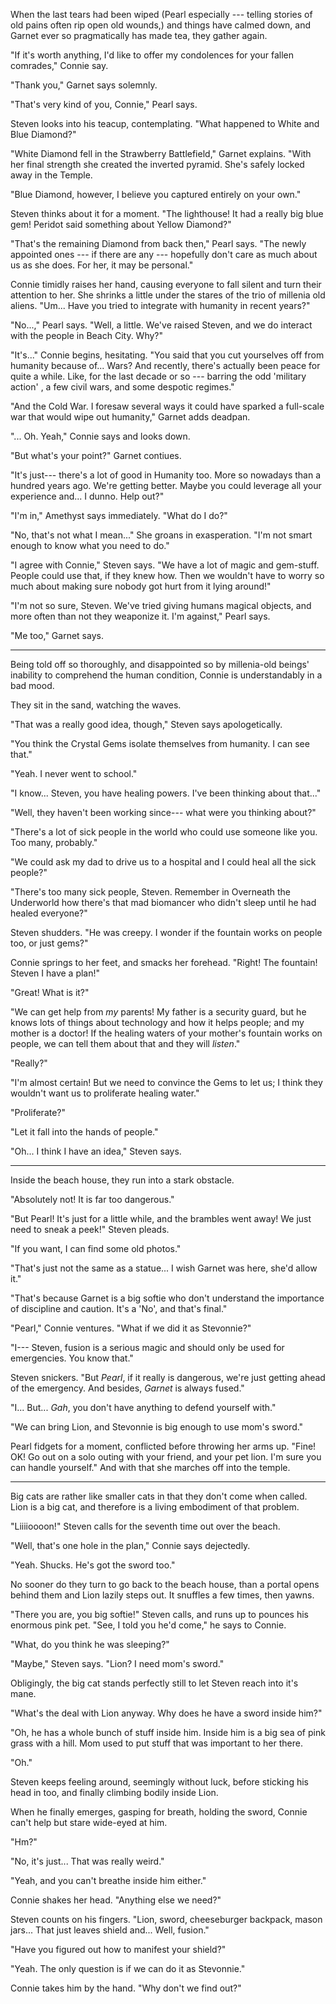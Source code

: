 When the last tears had been wiped (Pearl
especially --- telling stories of old pains often rip open old wounds,)
and things have calmed down, and
Garnet ever so pragmatically has made tea, they gather again.

"If it's worth anything, I'd like to offer my condolences for your fallen
comrades," Connie say.

"Thank you," Garnet says solemnly.

"That's very kind of you, Connie," Pearl says.

Steven looks into his teacup, contemplating.
"What happened to White and Blue Diamond?"

"White Diamond fell in the Strawberry Battlefield," Garnet explains. "With her final strength
she created the inverted pyramid. She's safely locked away in the Temple.

"Blue Diamond, however, I believe you captured entirely on your own."

Steven thinks about it for a moment. "The lighthouse! It had a really big blue gem!
Peridot said something about Yellow Diamond?"

"That's the remaining Diamond from back then," Pearl says. "The newly appointed ones
--- if there are any --- hopefully don't care as much about us as she does. For her, it may be personal."

Connie timidly raises her hand, causing everyone to fall silent and turn their attention
to her. She shrinks a little under the stares of the trio of millenia old aliens.
"Um... Have you tried to integrate with humanity in recent years?"

"No...," Pearl says. "Well, a little. We've raised Steven, and we do interact
with the people in Beach City. Why?"

"It's..." Connie begins, hesitating. "You said that you cut yourselves off from
humanity because of... Wars?  And recently, there's actually been peace for quite
a while. Like, for the last decade or so --- barring the odd 'military action' ,
a few civil wars, and some despotic regimes."

"And the Cold War. I foresaw several ways it could have sparked a full-scale
war that would wipe out humanity," Garnet adds deadpan.

"... Oh. Yeah," Connie says and looks down.

"But what's your point?" Garnet contiues.

"It's just--- there's a lot of good in Humanity too. More so nowadays than a hundred years ago.
We're getting better. Maybe you could leverage all your experience and... I dunno.
Help out?"

"I'm in," Amethyst says immediately. "What do I do?"

"No, that's not what I mean..." She groans in exasperation. "I'm not smart enough to know what you
need to do."

"I agree with Connie," Steven says. "We have a lot of magic and gem-stuff.
People could use that, if they knew how. Then we wouldn't have to worry so much
about making sure nobody got hurt from it lying around!"

"I'm not so sure, Steven. We've tried giving humans magical objects, and more
often than not they weaponize it. I'm against," Pearl says.

"Me too," Garnet says.

----

Being told off so thoroughly, and disappointed so by millenia-old beings'
inability to comprehend the human condition, Connie is understandably in a bad
mood.

They sit in the sand, watching the waves.

"That was a really good idea, though," Steven says apologetically.

"You think the Crystal Gems isolate themselves from humanity. I can see that."

"Yeah. I never went to school."

"I know... Steven, you have healing powers. I've been thinking about that..."

"Well, they haven't been working since--- what were you thinking about?"

"There's a lot of sick people in the world who could use someone like you.
Too many, probably."

"We could ask my dad to drive us to a hospital and I could heal all the sick
people?"

"There's too many sick people, Steven. Remember
in Overneath the Underworld how there's that mad biomancer who didn't sleep
until he had healed everyone?"

Steven shudders. "He was creepy. I wonder if the fountain works on people
too, or just gems?"

Connie springs to her feet, and smacks her forehead. "Right! The fountain!
Steven I have a plan!"

"Great! What is it?"

"We can get help from *my* parents! My father is a security guard, but he knows lots of
things about technology and how it helps people; and my mother is a doctor! If the
healing waters of your mother's fountain works on people, we can tell them
about that and they will *listen*."

"Really?"

"I'm almost certain! But we need to convince the Gems to let us; I think
they wouldn't want us to proliferate healing water."

"Proliferate?"

"Let it fall into the hands of people."

"Oh... I think I have an idea," Steven says.

----

Inside the beach house, they run into a stark obstacle.

"Absolutely not! It is far too dangerous."

"But Pearl! It's just for a little while, and the brambles went away!
We just need to sneak a peek!" Steven pleads.

"If you want, I can find some old photos."

"That's just not the same as a statue... I wish Garnet was here, she'd
allow it."

"That's because Garnet is a big softie who don't understand the importance
of discipline and caution. It's a 'No', and that's final."

"Pearl," Connie ventures. "What if we did it as Stevonnie?"

"I--- Steven, fusion is a serious magic and should only be used for emergencies.
You know that."

Steven snickers. "But *Pearl*, if it really is dangerous, we're just getting
ahead of the emergency. And besides, *Garnet* is always fused."

"I... But... *Gah*, you don't have anything to defend yourself with."

"We can bring Lion, and Stevonnie is big enough to use mom's sword."

Pearl fidgets for a moment, conflicted before throwing her arms up. "Fine!
OK! Go out on a solo outing with your friend, and your pet lion. I'm sure
you can handle yourself." And with that she marches off into the temple.

----

Big cats are rather like smaller cats in that they don't come when
called. Lion is a big cat, and therefore is a living embodiment of that problem.

"Liiiioooon!" Steven calls for the seventh time out over the beach.

"Well, that's one hole in the plan," Connie says dejectedly.

"Yeah. Shucks. He's got the sword too."

No sooner do they turn to go back to the beach house, than a portal opens
behind them and Lion lazily steps out. It snuffles a few times, then yawns.

"There you are, you big softie!" Steven calls, and runs up to pounces his enormous
pink pet. "See, I told you he'd come," he says to Connie.

"What, do you think he was sleeping?"

"Maybe," Steven says. "Lion? I need mom's sword."

Obligingly, the big cat stands perfectly still to let Steven reach into it's
mane.

"What's the deal with Lion anyway. Why does he have a sword inside him?"

"Oh, he has a whole bunch of stuff inside him. Inside him is a big sea of 
pink grass with a hill. Mom used to put stuff that was important to her there.

"Oh."

Steven keeps feeling around, seemingly without luck, before sticking his head
in too, and finally climbing bodily inside Lion.

When he finally emerges, gasping for breath, holding the sword, Connie can't help but
stare wide-eyed at him. 

"Hm?"

"No, it's just... That was really weird."

"Yeah, and you can't breathe inside him either."

Connie shakes her head. "Anything else we need?"

Steven counts on his fingers. "Lion, sword, cheeseburger backpack, mason jars...
That just leaves shield and... Well, fusion."

"Have you figured out how to manifest your shield?"

"Yeah. The only question is if we can do it as Stevonnie."

Connie takes him by the hand. "Why don't we find out?"
